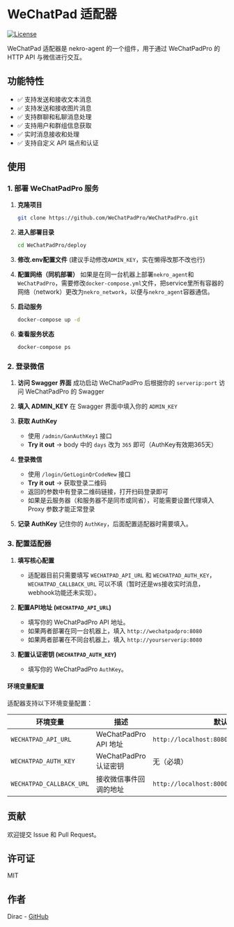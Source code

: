 # WeChatPad 适配器

[![License](https://img.shields.io/badge/license-MIT-blue.svg)](https://opensource.org/licenses/MIT)

WeChatPad 适配器是 nekro-agent 的一个组件，用于通过 WeChatPadPro 的 HTTP API 与微信进行交互。

## 功能特性

- ✅ 支持发送和接收文本消息
- ✅ 支持发送和接收图片消息
- ✅ 支持群聊和私聊消息处理
- ✅ 支持用户和群组信息获取
- ✅ 实时消息接收和处理
- ✅ 支持自定义 API 端点和认证

## 使用

### 1. 部署 WeChatPadPro 服务

1.  **克隆项目**
    ```sh
    git clone https://github.com/WeChatPadPro/WeChatPadPro.git
    ```

2.  **进入部署目录**
    ```sh
    cd WeChatPadPro/deploy
    ```

3.  **修改.env配置文件**
    (建议手动修改`ADMIN_KEY`，实在懒得改那不改也行)

4.  **配置网络（同机部署）**
    如果是在同一台机器上部署`nekro_agent`和`WeChatPadPro`，需要修改`docker-compose.yml`文件，把service里所有容器的网络（network）更改为`nekro_network`，以便与`nekro_agent`容器通信。

5.  **启动服务**
    ```sh
    docker-compose up -d
    ```

6.  **查看服务状态**
    ```sh
    docker-compose ps
    ```

### 2. 登录微信

1.  **访问 Swagger 界面**
    成功启动 WeChatPadPro 后根据你的 `serverip:port` 访问 WeChatPadPro 的 Swagger

2.  **填入 ADMIN_KEY**
    在 Swagger 界面中填入你的 `ADMIN_KEY`

3.  **获取 AuthKey**
    - 使用 `/admin/GanAuthKey1` 接口
    - **Try it out** → body 中的 `days` 改为 `365` 即可（AuthKey有效期365天）

4.  **登录微信**
    - 使用 `/login/GetLoginQrCodeNew` 接口
    - **Try it out** → 获取登录二维码
    - 返回的参数中有登录二维码链接，打开扫码登录即可
    - 如果是云服务器（和服务器不是同市或同省），可能需要设置代理填入 Proxy 参数才能正常登录

5.  **记录 AuthKey**
    记住你的 `AuthKey`，后面配置适配器时需要填入。

### 3. 配置适配器

1.  **填写核心配置**
    - 适配器目前只需要填写 `WECHATPAD_API_URL` 和 `WECHATPAD_AUTH_KEY`，`WECHATPAD_CALLBACK_URL` 可以不填（暂时还是ws接收实时消息，webhook功能还未实现）。

2.  **配置API地址 (`WECHATPAD_API_URL`)**
    - 填写你的 WeChatPadPro API 地址。
    - 如果两者部署在同一台机器上，填入 `http://wechatpadpro:8080`
    - 如果两者部署在不同台机器上，填入 `http://yourserverip:8080`

3.  **配置认证密钥 (`WECHATPAD_AUTH_KEY`)**
    - 填写你的 WeChatPadPro `AuthKey`。

#### 环境变量配置

适配器支持以下环境变量配置：

| 环境变量 | 描述 | 默认值 |
|---------|------|--------|
| `WECHATPAD_API_URL` | WeChatPadPro API 地址 | `http://localhost:8080` |
| `WECHATPAD_AUTH_KEY` | WeChatPadPro 认证密钥 | 无（必填） |
| `WECHATPAD_CALLBACK_URL` | 接收微信事件回调的地址 | `http://localhost:8000/wechatpad/callback` |


## 贡献

欢迎提交 Issue 和 Pull Request。

## 许可证

MIT

## 作者

Dirac - [GitHub](https://github.com/1A7432)
